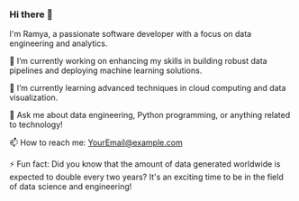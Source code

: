 ### Hi there 👋

<!--
**RamyaR30/RamyaR30** is a ✨ _special_ ✨ repository because its `README.md` (this file) appears on your GitHub profile.

Here are some ideas to get you started:

- 🔭 I’m currently working on ...
- 🌱 I’m currently learning ...
- 👯 I’m looking to collaborate on ...
- 🤔 I’m looking for help with ...
- 💬 Ask me about ...
- 📫 How to reach me: ...
- 😄 Pronouns: ...
- ⚡ Fun fact: ...
-->
I'm Ramya, a passionate software developer with a focus on data engineering and analytics.

🔭 I’m currently working on enhancing my skills in building robust data pipelines and deploying machine learning solutions.

🌱 I’m currently learning advanced techniques in cloud computing and data visualization.

💬 Ask me about data engineering, Python programming, or anything related to technology!

📫 How to reach me: [YourEmail@example.com](mailto:ramya.08ram@gmail.com)

⚡ Fun fact: Did you know that the amount of data generated worldwide is expected to double every two years? It's an exciting time to be in the field of data science and engineering!

